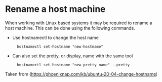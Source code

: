 # Rename a host machine

When working with Linux based systems it may be required to rename a host machine.  This can be done using the following commands.

- Use hostnamectl to change the host name

        hostnamectl set-hostname "new-hostname"

- Can also set the pretty, or display, name with the same tool

        hostnamectl set-hostname "new pretty name" --pretty

Taken from (https://phoenixnap.com/kb/ubuntu-20-04-change-hostname)

